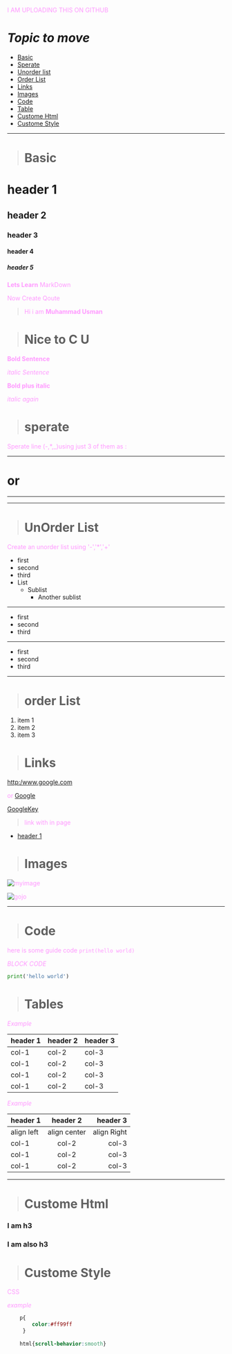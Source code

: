 I AM UPLOADING THIS ON GITHUB
# *Topic to move*
- [Basic](#basic)
- [Sperate](#sperate)
- [Unorder list](#unorder-list)
- [Order List](#order-list)
- [Links](#links)
- [Images](#images)
- [Code](#code)
- [Table](#tables)
- [Custome Html](#custome-html)
- [Custome Style](#custome-style)


-------
> # Basic

# header 1
## header 2
### header 3               
#### header 4 
##### header 5

**Lets Learn** MarkDown 

Now Create Qoute

>  Hi i am  **Muhammad Usman**

> # Nice to C U


**Bold Sentence**

*italic Sentence*

__Bold plus italic__

_italic again_

> # sperate
Sperate line (-,*,_)using just 3 of them as :

---
# __or__
***
___


> # UnOrder List
Create an unorder list using '-','*','+'
- first
- second
- third
- List
  - Sublist
    - Another sublist  
---

+ first
+ second 
+ third

---

* first
* second 
* third

---

># **order List**
1. item 1
2. item 2
3. item 3


> # Links


<http:/www.google.com>

or
[Google](http:/www.google.com)

<!--
Now variabels
-->

[account]: http://google.com/

[GoogleKey][account]

>link with in page

- [header 1](#header-1)

> # Images

![myimage](https://play-lh.googleusercontent.com/7Ac5TgaL15Ra4bvFVHJKCdJp4qvnL4djZj5bKc6RN-MZjzrvkeHbJytek0NPTSdZcp8=w240-h480-rw)


[myimage]: https://cdn.vox-cdn.com/thumbor/IlpkMzk7CROmqhyyK4VY30rKEH8=/1400x0/filters:no_upscale()/cdn.vox-cdn.com/uploads/chorus_asset/file/22298709/EqtbqtuVkAAWeW4.jpeg

![gojo][myimage]

---


> # **Code**


here is some guide code 
`print(hello world)`

*BLOCK CODE*

```python
print('hello world')
```

> # Tables

_Example_

| header 1 | header 2 | header 3 |
|    ---   |    ---   |    ---   |
|   col-1  |   col-2  |    col-3 |
|   col-1  |   col-2  |    col-3 |
|   col-1  |   col-2  |    col-3 |
|   col-1  |   col-2  |    col-3 |

_Example_

| header 1      | header 2        | header 3       |
| :--------     | :--------:      | --------:      |
|   align left  |   align center  |    align Right |
|   col-1       |   col-2         |    col-3       |
|   col-1       |   col-2         |    col-3       |
|   col-1       |   col-2         |    col-3       |

------

> # Custome Html

<h3> I am h3 </h1>

### I am also  h3


># Custome Style

CSS

_example_


```css
    p{
        color:#ff99ff   
     }
    
    html{scroll-behavior:smooth}

```



<style>
    p{
        color:#ff99ff   }
    html{scroll-behavior:smooth}
</style>